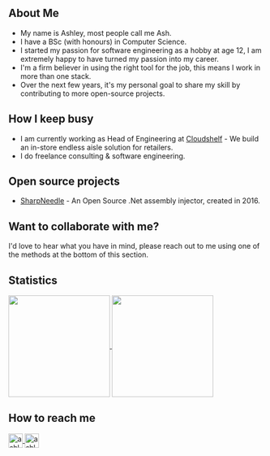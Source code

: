 <!-- 
**ashleyww93/ashleyww93** is a ✨ _special_ ✨ repository because its `README.md` (this file) appears on your GitHub profile.

Here are some ideas to get you started:

- 🔭 I’m currently working on ...
- 🌱 I’m currently learning ...
- 👯 I’m looking to collaborate on ...
- 🤔 I’m looking for help with ...
- 💬 Ask me about ...
- 📫 How to reach me: ...
- 😄 Pronouns: ...
- ⚡ Fun fact: ... -->

## About Me
* My name is Ashley, most people call me Ash.
* I have a BSc (with honours) in Computer Science.
* I started my passion for software engineering as a hobby at age 12, I am extremely happy to have turned my passion into my career.
* I'm a firm believer in using the right tool for the job, this means I work in more than one stack.
* Over the next few years, it's my personal goal to share my skill by contributing to more open-source projects.

## How I keep busy
* I am currently working as Head of Engineering at [Cloudshelf](https://cloudshelf.ai) - We build an in-store endless aisle solution for retailers.
* I do freelance consulting & software engineering.

## Open source projects
* [SharpNeedle](https://github.com/ashleyww93/SharpNeedle) - An Open Source .Net assembly injector, created in 2016.

## Want to collaborate with me?
I'd love to hear what you have in mind, please reach out to me using one of the methods at the bottom of this section.

## Statistics
<a href="#">
  <img height=200 align="center" src="https://github-readme-stats-git-main-ashleyww93.vercel.app/api?username=ashleyww93&count_private=true&theme=dark&show_icons=true&hide_rank=true&title_color=fff&text_color=fff&icon_color=fff&border_color=fff" />
</a>
<a href="#">
  <img height=200 align="center" src="https://github-readme-stats-git-main-ashleyww93.vercel.app/api/top-langs/?username=ashleyww93&count_private=true&size_weight=0.5&count_weight=0.5&langs_count=8&layout=compact&theme=dark&title_color=fff&text_color=fff&icon_color=fff&border_color=fff" />
</a>

## How to reach me
<a href="https://www.linkedin.com/in/ashleyww93/">
  <img height=28 align="center" src="https://img.shields.io/badge/linkedin-%230077B5.svg?style=for-the-badge&logo=linkedin&logoColor=white" alt="ashleyww93 on linked in"/>
</a>
<a href="#">
  <img height=28 align="center"  src="https://dcbadge.vercel.app/api/shield/241614312416739329?compact=true" alt="ashleyww93 on discord"/>
</a>
